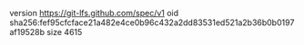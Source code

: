 version https://git-lfs.github.com/spec/v1
oid sha256:fef95cfcface21a482e4ce0b96c432a2dd83531ed521a2b36b0b0197af19528b
size 4615
